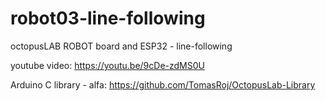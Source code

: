 # robot03-line-following
octopusLAB ROBOT board and ESP32 - line-following 

youtube video:
https://youtu.be/9cDe-zdMS0U


Arduino C library - alfa:
https://github.com/TomasRoj/OctopusLab-Library
